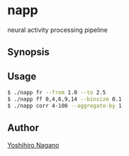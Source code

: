 napp
====

neural activity processing pipeline

## Synopsis

## Usage

```sh
$ ./napp fr --from 1.0 --to 2.5
$ ./napp ff 0,4,6,9,14 --binsize 0.1
$ ./napp corr 4-100 --aggregate-by 1
```

## Author

[Yoshihiro Nagano]()

